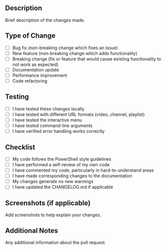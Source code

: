 ## Description
Brief description of the changes made.

## Type of Change
- [ ] Bug fix (non-breaking change which fixes an issue)
- [ ] New feature (non-breaking change which adds functionality)
- [ ] Breaking change (fix or feature that would cause existing functionality to not work as expected)
- [ ] Documentation update
- [ ] Performance improvement
- [ ] Code refactoring

## Testing
- [ ] I have tested these changes locally
- [ ] I have tested with different URL formats (video, channel, playlist)
- [ ] I have tested the interactive menu
- [ ] I have tested command-line arguments
- [ ] I have verified error handling works correctly

## Checklist
- [ ] My code follows the PowerShell style guidelines
- [ ] I have performed a self-review of my own code
- [ ] I have commented my code, particularly in hard-to-understand areas
- [ ] I have made corresponding changes to the documentation
- [ ] My changes generate no new warnings
- [ ] I have updated the CHANGELOG.md if applicable

## Screenshots (if applicable)
Add screenshots to help explain your changes.

## Additional Notes
Any additional information about the pull request.

